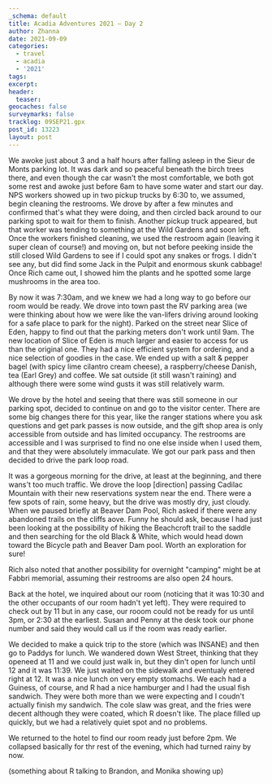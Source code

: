 ```yaml
---
_schema: default
title: Acadia Adventures 2021 – Day 2
author: Zhanna
date: 2021-09-09
categories:
  - travel
  - acadia
  - '2021'
tags:
excerpt: 
header:
  teaser:
geocaches: false
surveymarks: false
tracklog: 09SEP21.gpx
post_id: 13223
layout: post
---
```



We awoke just about 3 and a half hours after falling asleep in the Sieur de Monts parking lot. It was dark and so peaceful beneath the birch trees there, and even though the car wasn't the most comfortable, we both got some rest and awoke just before 6am to have some water and start our day. NPS workers showed up in two pickup trucks by 6:30 to, we assumed, begin cleaning the restrooms. We drove by after a few minutes and confirmed that's what they were doing, and then circled back around to our parking spot to wait for them to finish. Another pickup truck appeared, but that worker was tending to something at the Wild Gardens and soon left. Once the workers finished cleaning, we used the restroom again (leaving it super clean of course!) and moving on, but not before peeking inside the still closed Wild Gardens to see if I could spot any snakes or frogs. I didn't see any, but did find some Jack in the Pulpit and enormous skunk cabbage! Once Rich came out, I showed him the plants and he spotted some large mushrooms in the area too.

By now it was 7:30am, and we knew we had a long way to go before our room would be ready. We drove into town past the RV parking area (we were thinking about how we were like the van-lifers driving around looking for a safe place to park for the night). Parked on the street near Slice of Eden, happy to find out that the parking meters don't work until 9am. The new location of Slice of Eden is much larger and easier to access for us than the original one. They had a nice efficient system for ordering, and a nice selection of goodies in the case. We ended up with a salt & pepper bagel (with spicy lime cilantro cream cheese), a raspberry/cheese Danish, tea (Earl Grey) and coffee. We sat outside (it still wasn't raining) and although there were some wind gusts it was still relatively warm. 

We drove by the hotel and seeing that there was still someone in our parking spot, decided to continue on and go to the visitor center. There are some big changes there for this year, like the ranger stations where you ask questions and get park passes is now outside, and the gift shop area is only accessible from outside and has limited occupancy. The restrooms are accessible and I was surprised to find no one else inside when I used them, and that they were absolutely immaculate. We got our park pass and then decided to drive the park loop road.

It was a gorgeous morning for the drive, at least at the beginning, and there wans't too much traffic. We drove the loop [direction] passing Cadilac Mountain with their new reservations system near the end. There were a few spots of rain, some heavy, but the drive was mostly dry, just cloudy. When we paused briefly at Beaver Dam Pool, Rich asked if there were any abandoned trails on the cliffs aove. Funny he should ask, because I had just been looking at the possibility of hiking the Beachcroft trail to the saddle and then searching for the old Black & White, which would head down toward the Bicycle path and Beaver Dam pool. Worth an exploration for sure!

Rich also noted that another possibility for overnight "camping" might be at Fabbri memorial, assuming their restrooms are also open 24 hours.

Back at the hotel, we inquired about our room (noticing that it was 10:30 and the other occupants of our room hadn't yet left). They were required to check out by 11 but in any case, our rooom could not be ready for us until 3pm, or 2:30 at the earliest. Susan and Penny at the desk took our phone number and said they would call us if the room was ready earlier.

We decided to make a quick trip to the store (which was INSANE) and then go to Paddys for lunch. We wandered down West Street, thinking that they openeed at 11 and we could just walk in, but they din't open for lunch until 12 and it was 11:39. We just waited on the sidewalk and eventualy entered right at 12. It was a nice lunch on very empty stomachs. We each had a Guiness, of course, and R had a nice hamburger and I had the usual fish sandwich. They were both more than we were expecting and I coudn't actually finish my sandwich. The cole slaw was great, and the fries were decent although they were coated, which R doesn't like. The place filled up quickly, but we had a relatively quiet spot and no problems.

We returned to the hotel to find our room ready just before 2pm. We collapsed basically for thr rest of the evening, which had turned rainy by now. 

(something about R talking to Brandon, and Monika showing up)


